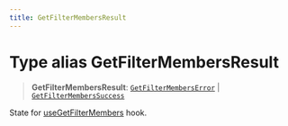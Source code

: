 ```yaml
---
title: GetFilterMembersResult
---
```


# Type alias GetFilterMembersResult

> **GetFilterMembersResult**: [`GetFilterMembersError`](../interfaces/interface.GetFilterMembersError.md) \| [`GetFilterMembersSuccess`](../interfaces/interface.GetFilterMembersSuccess.md)

State for [useGetFilterMembers](../filter-tiles/function.useGetFilterMembers.md) hook.
